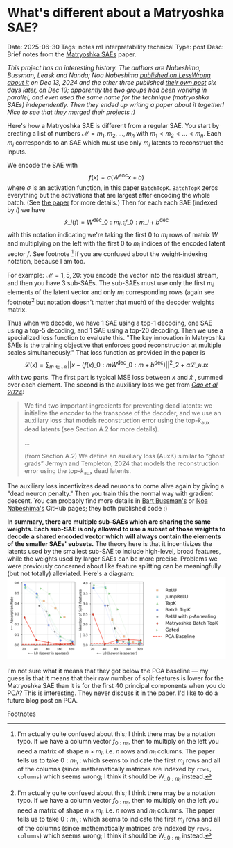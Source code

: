 # What's different about a Matryoshka SAE?
Date: 2025-06-30
Tags: notes ml interpretability technical
Type: post
Desc:  Brief notes from the [Matryoshka SAEs](https://arxiv.org/pdf/2503.17547) paper.

*This project has an interesting history. The authors are Nabeshima, Bussman, Leask and Nanda; Noa Nabeshima [published on LessWrong about it](https://www.lesswrong.com/posts/zbebxYCqsryPALh8C/matryoshka-sparse-autoencoders) on Dec 13, 2024 and the other three published [their own post](https://www.lesswrong.com/posts/rKM9b6B2LqwSB5ToN/learning-multi-level-features-with-matryoshka-saes) six days later, on Dec 19; apparently the two groups had been working in parallel, and even used the same name for the technique (matryoshka SAEs) independently. Then they ended up writing a paper about it together! Nice to see that they merged their projects :)* 

Here's how a Matryoshka SAE is different from a regular SAE. You start by creating a list of numbers $\mathcal{M}=m_1, m_2, ...,m_n$ with $m_1 < m_2 <... < m_n$. Each $m_i$ corresponds to an SAE which must use only $m_i$ latents to reconstruct the inputs.

We encode the SAE with 
$$f(x) = \sigma(W^{\text{enc}}x + b)$$
where $\sigma$ is an activation function, in this paper `BatchTopK`. `BatchTopK` zeros everything but the activations that are largest after encoding the whole batch. (See [the paper](https://arxiv.org/pdf/2503.17547) for more details.) Then for each each SAE (indexed by $i$) we have 
$$\hat{x}\_i(f) = W^{\text{dec}}\_{0:m_i, :}f\_{0:m\_i}+b^{\text{dec}}$$
with this notation indicating we're taking the first 0 to $m_i$ rows of matrix $W$ and multiplying on the left with the first 0 to $m_i$ indices of the encoded latent vector $f$. See footnote [^1] if you are confused about the weight-indexing notation, because I am too. 

For example: $\mathcal{M} = 1,5,20$: you encode the vector into the residual stream, and then you have 3 sub-SAEs. The sub-SAEs must use only the first $m_i$ elements of the latent vector and only $m_i$ corresponding rows (again see footnote[^1] but notation doesn't matter that much) of the decoder weights matrix.

Thus when we decode, we have 1 SAE using a top-1 decoding, one SAE using a top-5 decoding, and 1 SAE using a top-20 decoding. Then we use a specialized loss function to evaluate this. "The key innovation in Matryoshka SAEs is the training objective that enforces good reconstruction at multiple scales simultaneously." That loss function as provided in the paper is $$\mathcal{L}(x) = \sum_{m \in \mathcal{M}} ||x-(f(x)\_{0:m} W^\text{dec}\_{0:m} + b^{\text{dec}})||^2\_2 +\alpha\mathcal{L}\_{\text{aux}}$$ with two parts. The first part is typical MSE loss between $x$ and $\hat{x}$ , summed over each element. The second is the auxiliary loss we get from *[Gao et al 2024](https://arxiv.org/pdf/2406.04093):* 


> We find two important ingredients for preventing dead latents: we initialize the encoder to the transpose of the decoder, and we use an auxiliary loss that models reconstruction error using the top-$k_{\text{aux}}$ dead latents (see Section A.2 for more details).
> 
> ...
> 
> (from Section A.2) We define an auxiliary loss (AuxK) similar to “ghost grads” Jermyn and Templeton, 2024 that models the reconstruction error using the top-$k_{\text{aux}}$ dead latents. 

The auxiliary loss incentivizes dead neurons to come alive again by giving a "dead neuron penalty." Then you train this the normal way with gradient descent. You can probably find more details in [Bart Bussman's](https://github.com/bartbussmann/matryoshka_sae) or [Noa Nabeshima's](https://github.com/noanabeshima/matryoshka-saes) GitHub pages; they both published code :) 

**In summary, there are multiple sub-SAEs which are sharing the same weights. Each sub-SAE is only allowed to use a subset of those weights to decode a shared encoded vector which will always contain the elements of the smaller SAEs' subsets.** The theory here is that it incentivizes the latents used by the smallest sub-SAE to include high-level, broad features, while the weights used by larger SAEs can be more precise. Problems we were previously concerned about like feature splitting can be meaningfully (but not totally) alleviated. Here's a diagram: 
![](static/images/matryoshka-saes-1.png)

I'm not sure what it means that they got below the PCA baseline — my guess is that it means that their raw number of split features is lower for the Matryoshka SAE than it is for the first 40 principal components when you do PCA? This is interesting. They never discuss it in the paper. I'd like to do a future blog post on PCA.

<p class="footnote-header">Footnotes</p>

[^1]: I'm actually quite confused about this; I think there may be a notation typo. If we have a column vector $f_{0:m_i}$, then to multiply on the left you need a matrix of shape $n \times m_i$, i.e. $n$ rows and $m_i$ columns. The paper tells us to take $0:m_i, :$ which seems to indicate the first $m_i$ rows and all of the columns (since mathematically matrices are indexed by `rows, columns`) which seems wrong; I think it should be $W_{:,0:m_i}$ instead. 
